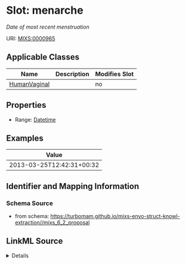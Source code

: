 # Slot: menarche


_Date of most recent menstruation_



URI: [MIXS:0000965](https://w3id.org/mixs/0000965)



<!-- no inheritance hierarchy -->




## Applicable Classes

| Name | Description | Modifies Slot |
| --- | --- | --- |
[HumanVaginal](HumanVaginal.md) |  |  no  |







## Properties

* Range: [Datetime](Datetime.md)






## Examples

| Value |
| --- |
| 2013-03-25T12:42:31+00:32 |

## Identifier and Mapping Information







### Schema Source


* from schema: https://turbomam.github.io/mixs-envo-struct-knowl-extraction//mixs_6_2_proposal




## LinkML Source

<details>
```yaml
name: menarche
description: Date of most recent menstruation
title: menarche
examples:
- value: '2013-03-25T12:42:31+00:32'
from_schema: https://turbomam.github.io/mixs-envo-struct-knowl-extraction//mixs_6_2_proposal
rank: 1000
slot_uri: MIXS:0000965
multivalued: false
alias: menarche
domain_of:
- HumanVaginal
range: datetime
required: false
recommended: false

```
</details>